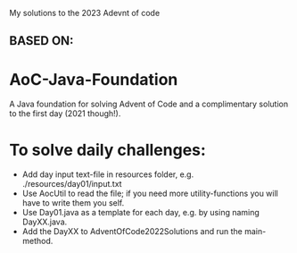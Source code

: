 My solutions to the 2023 Adevnt of code
## BASED ON:
# AoC-Java-Foundation
A Java foundation for solving Advent of Code and a complimentary solution to the first day (2021 though!).

# To solve daily challenges:
- Add day input text-file in resources folder, e.g. ./resources/day01/input.txt
- Use AocUtil to read the file; if you need more utility-functions you will have to write them you self.
- Use Day01.java as a template for each day, e.g. by using naming DayXX.java.
- Add the DayXX to AdventOfCode2022Solutions and run the main-method.
 



